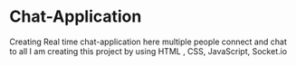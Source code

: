 # Chat-Application
Creating Real time chat-application here multiple people connect and chat to all I am creating this project by using HTML , CSS, JavaScript, Socket.io
